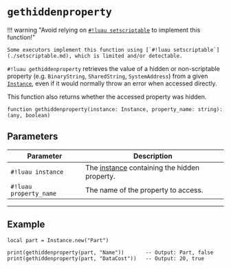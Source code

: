 # `gethiddenproperty`

!!! warning "Avoid relying on [`#!luau setscriptable`](./setscriptable.md) to implement this function!"

    Some executors implement this function using [`#!luau setscriptable`](./setscriptable.md), which is limited and/or detectable.

`#!luau gethiddenproperty` retrieves the value of a hidden or non-scriptable property (e.g. `BinaryString`, `SharedString`, `SystemAddress`) from a given [`Instance`](https://create.roblox.com/docs/reference/engine/classes/Instance), even if it would normally throw an error when accessed directly.

This function also returns whether the accessed property was hidden.

```luau
function gethiddenproperty(instance: Instance, property_name: string): (any, boolean)
```

## Parameters

| Parameter             | Description                                           |
|-----------------------|-------------------------------------------------------|
| `#!luau instance`       | The [instance](https://create.roblox.com/docs/reference/engine/classes/Instance) containing the hidden property.          |
| `#!luau property_name`  | The name of the property to access.                   |

---

## Example

```luau title="Reading a hidden property" linenums="1"
local part = Instance.new("Part")

print(gethiddenproperty(part, "Name"))       -- Output: Part, false
print(gethiddenproperty(part, "DataCost"))   -- Output: 20, true
```
